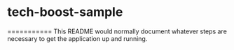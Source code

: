 # tech-boost-sample
===========
This README would normally document whatever steps are necessary to get the
application up and running.
